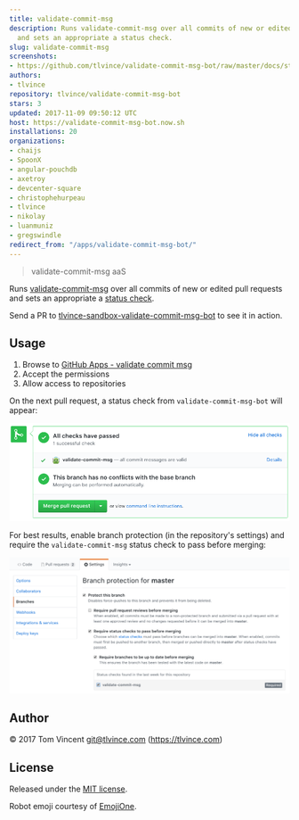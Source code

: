 ```yaml
---
title: validate-commit-msg
description: Runs validate-commit-msg over all commits of new or edited pull requests
  and sets an appropriate a status check.
slug: validate-commit-msg
screenshots:
- https://github.com/tlvince/validate-commit-msg-bot/raw/master/docs/status-check-screenshot.png
authors:
- tlvince
repository: tlvince/validate-commit-msg-bot
stars: 3
updated: 2017-11-09 09:50:12 UTC
host: https://validate-commit-msg-bot.now.sh
installations: 20
organizations:
- chaijs
- SpoonX
- angular-pouchdb
- axetroy
- devcenter-square
- christophehurpeau
- tlvince
- nikolay
- luanmuniz
- gregswindle
redirect_from: "/apps/validate-commit-msg-bot/"
---
```


> validate-commit-msg aaS

Runs [validate-commit-msg][] over all commits of new or edited pull requests and sets an appropriate a [status check][].

Send a PR to [tlvince-sandbox-validate-commit-msg-bot][] to see it in action.

[status check]: https://developer.github.com/v3/repos/statuses/
[validate-commit-msg]: https://github.com/conventional-changelog/validate-commit-msg
[tlvince-sandbox-validate-commit-msg-bot]: https://github.com/tlvince/tlvince-sandbox-validate-commit-msg-bot

## Usage

1. Browse to [GitHub Apps - validate commit msg][apps]
2. Accept the permissions
3. Allow access to repositories

On the next pull request, a status check from `validate-commit-msg-bot` will appear:

![status-check-screenshot][]

For best results, enable branch protection (in the repository's settings) and require the `validate-commit-msg` status check to pass before merging:

![branch-protection-screenshot][]

[apps]: https://github.com/apps/validate-commit-msg
[status-check-screenshot]: https://raw.githubusercontent.com/tlvince/validate-commit-msg-bot/master/docs/status-check-screenshot.png
[branch-protection-screenshot]: https://raw.githubusercontent.com/tlvince/validate-commit-msg-bot/master/docs/branch-protection-screenshot.png

## Author

© 2017 Tom Vincent <git@tlvince.com> (https://tlvince.com)

## License

Released under the [MIT license](https://tlvince.mit-license.org).

Robot emoji courtesy of [EmojiOne](https://www.emojione.com/emoji/1f916).
